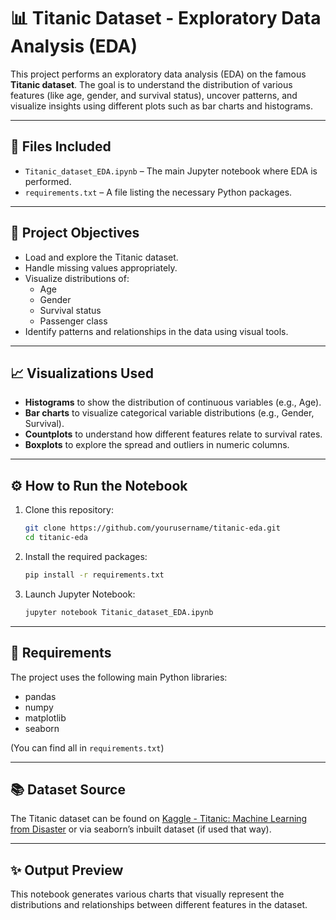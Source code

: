 # 📊 Titanic Dataset - Exploratory Data Analysis (EDA)

This project performs an exploratory data analysis (EDA) on the famous **Titanic dataset**. The goal is to understand the distribution of various features (like age, gender, and survival status), uncover patterns, and visualize insights using different plots such as bar charts and histograms.

---

## 📁 Files Included

- `Titanic_dataset_EDA.ipynb` – The main Jupyter notebook where EDA is performed.
- `requirements.txt` – A file listing the necessary Python packages.

---

## 📌 Project Objectives

- Load and explore the Titanic dataset.
- Handle missing values appropriately.
- Visualize distributions of:
  - Age
  - Gender
  - Survival status
  - Passenger class
- Identify patterns and relationships in the data using visual tools.

---

## 📈 Visualizations Used

- **Histograms** to show the distribution of continuous variables (e.g., Age).
- **Bar charts** to visualize categorical variable distributions (e.g., Gender, Survival).
- **Countplots** to understand how different features relate to survival rates.
- **Boxplots** to explore the spread and outliers in numeric columns.

---

## ⚙️ How to Run the Notebook

1. Clone this repository:
   ```bash
   git clone https://github.com/yourusername/titanic-eda.git
   cd titanic-eda
   ```

2. Install the required packages:
   ```bash
   pip install -r requirements.txt
   ```

3. Launch Jupyter Notebook:
   ```bash
   jupyter notebook Titanic_dataset_EDA.ipynb
   ```

---

## 🧪 Requirements

The project uses the following main Python libraries:

- pandas
- numpy
- matplotlib
- seaborn

(You can find all in `requirements.txt`)

---

## 📚 Dataset Source

The Titanic dataset can be found on [Kaggle - Titanic: Machine Learning from Disaster](https://www.kaggle.com/c/titanic/data) or via seaborn’s inbuilt dataset (if used that way).

---

## ✨ Output Preview

This notebook generates various charts that visually represent the distributions and relationships between different features in the dataset.